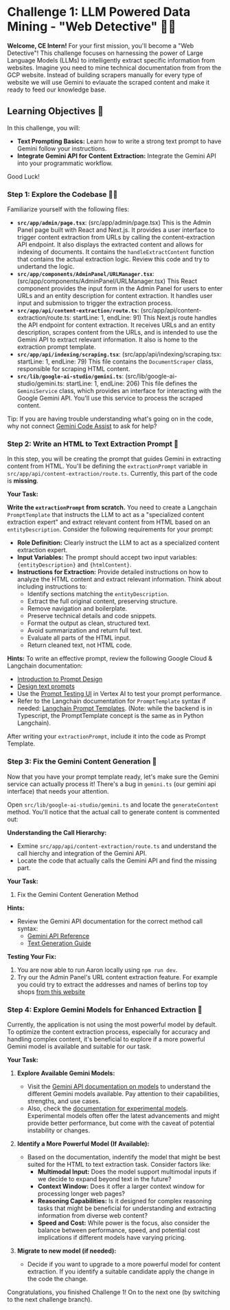  # Challenge 1: LLM Powered Data Mining - "Web Detective" 🕵️‍♀️

**Welcome, CE Intern!** For your first mission, you'll become a "Web Detective"! This challenge focuses on harnessing the power of Large Language Models (LLMs) to intelligently extract specific information from websites. Imagine you need to mine technical documentation from from the GCP website. Instead of building scrapers manually for every type of website we will use Gemini to evlauate the scraped content and make it ready to feed our knowledge base.

## Learning Objectives 🎯

In this challenge, you will:

*   **Text Prompting Basics:** Learn how to write a strong text prompt to have Gemini follow your instructions.
*   **Integrate Gemini API for Content Extraction:** Integrate the Gemini API into your programmatic workflow.

Good Luck!

### Step 1: Explore the Codebase 🕵️‍♀️

Familiarize yourself with the following files:
*   **`src/app/admin/page.tsx`**: (src/app/admin/page.tsx) This is the Admin Panel page built with React and Next.js. It provides a user interface to trigger content extraction from URLs by calling the content-extraction API endpoint. It also displays the extracted content and allows for indexing of documents. It contains the `handleExtractContent` function that contains the actual extraction logic. Review this code and try to undertand the logic.
*   **`src/app/components/AdminPanel/URLManager.tsx`**: (src/app/components/AdminPanel/URLManager.tsx) This React component provides the input form in the Admin Panel for users to enter URLs and an entity description for content extraction. It handles user input and submission to trigger the extraction process.
*   **`src/app/api/content-extraction/route.ts`**: (src/app/api/content-extraction/route.ts: startLine: 1, endLine: 91) This Next.js route handles the API endpoint for content extraction. It receives URLs and an entity description, scrapes content from the URLs, and is intended to use the Gemini API to extract relevant information. It also is home to the extraction prompt template.
*   **`src/app/api/indexing/scraping.tsx`**: (src/app/api/indexing/scraping.tsx: startLine: 1, endLine: 79) This file contains the `DocumentScraper` class, responsible for scraping HTML content.
*   **`src/lib/google-ai-studio/gemini.ts`**: (src/lib/google-ai-studio/gemini.ts: startLine: 1, endLine: 206) This file defines the `GeminiService` class, which provides an interface for interacting with the Google Gemini API. You'll use this service to process the scraped content.

Tip: If you are having trouble understanding what's going on in the code, why not connect [Gemini Code Assist](https://cloud.google.com/products/gemini/code-assist?hl=en) to ask for help?


### Step 2: Write an HTML to Text Extraction Prompt 📝

In this step, you will be creating the prompt that guides Gemini in extracting content from HTML.  You'll be defining the `extractionPrompt` variable in  `src/app/api/content-extraction/route.ts`. Currently, this part of the code is **missing**.

**Your Task:**

**Write the `extractionPrompt` from scratch.** You need to create a Langchain `PromptTemplate` that instructs the LLM to act as a "specialized content extraction expert" and extract relevant content from HTML based on an `entityDescription`.  Consider the following requirements for your prompt:
-   **Role Definition:** Clearly instruct the LLM to act as a specialized content extraction expert.
-   **Input Variables:**  The prompt should accept two input variables: `{entityDescription}` and `{htmlContent}`.
-   **Instructions for Extraction:** Provide detailed instructions on how to analyze the HTML content and extract relevant information.  Think about including instructions to:
    *   Identify sections matching the `entityDescription`.
    *   Extract the full original content, preserving structure.
    *   Remove navigation and boilerplate.
    *   Preserve technical details and code snippets.
    *   Format the output as clean, structured text.
    *   Avoid summarization and return full text.
    *   Evaluate all parts of the HTML input.
    *   Return cleaned text, not HTML code.

**Hints:**
To write an effective prompt, review the following Google Cloud & Langchain documentation:
*   [Introduction to Prompt Design](https://cloud.google.com/vertex-ai/generative-ai/docs/learn/prompts/introduction-prompt-design)
*   [Design text prompts](https://cloud.google.com/vertex-ai/generative-ai/docs/text/text-prompts)
*   Use the [Prompt Testing UI](https://console.cloud.google.com/vertex-ai/studio/freeform) in Vertex AI to test your prompt performance.
*   Refer to the Langchain documentation for `PromptTemplate` syntax if needed: [Langchain Prompt Templates](https://python.langchain.com/docs/concepts/prompt_templates/). (Note: while the backend is in Typescript, the PromptTemplate concept is the same as in Python Langchain).

After writing your `extractionPrompt`, include it into the code as Prompt Template.


### Step 3: Fix the Gemini Content Generation 🔧

Now that you have your prompt template ready, let's make sure the Gemini service can actually process it! There's a bug in `gemini.ts` (our gemini api interface) that needs your attention.

Open `src/lib/google-ai-studio/gemini.ts` and locate the `generateContent` method. You'll notice that the actual call to generate content is commented out:

**Understanding the Call Hierarchy:**
- Exmine `src/app/api/content-extraction/route.ts` and understand the call hierchy and integration of the Gemini API. 
- Locate the code that actually calls the Gemini API and find the missing part.


**Your Task:**
1. Fix the Gemini Content Generation Method

**Hints:**
- Review the Gemini API documentation for the correct method call syntax:
  - [Gemini API Reference](https://ai.google.dev/gemini-api/docs/quickstart?lang=node)
  - [Text Generation Guide](https://ai.google.dev/gemini-api/docs/text-generation?lang=node)

**Testing Your Fix:**
1. You are now able to run Aaron locally using `npm run dev`.
2. Try our the Admin Panel's URL content extraction feature. For example you could try to extract the addresses and names of berlins top toy shops [from this website](https://www.visitberlin.de/en/blog/top-11-childrens-stores-berlin-christmas-shopping)


### Step 4: Explore Gemini Models for Enhanced Extraction 🚀

Currently, the application is not using the most powerful model by default. To optimize the content extraction process, especially for accuracy and handling complex content, it's beneficial to explore if a more powerful Gemini model is available and suitable for our task.

**Your Task:**

1.  **Explore Available Gemini Models:**
    *   Visit the [Gemini API documentation on models](https://ai.google.dev/gemini-api/docs/models/gemini) to understand the different Gemini models available. Pay attention to their capabilities, strengths, and use cases.
    *   Also, check the [documentation for experimental models](https://ai.google.dev/gemini-api/docs/models/experimental-models). Experimental models often offer the latest advancements and might provide better performance, but come with the caveat of potential instability or changes.

2.  **Identify a More Powerful Model (If Available):**
    *   Based on the documentation, indentify the model that might be best suited for the HTML to text extraction task. Consider factors like:
        *   **Multimodal Input:** Does the model support multimodal inputs if we decide to expand beyond text in the future?
        *   **Context Window:** Does it offer a larger context window for processing longer web pages?
        *   **Reasoning Capabilities:** Is it designed for complex reasoning tasks that might be beneficial for understanding and extracting information from diverse web content?
        *   **Speed and Cost:** While power is the focus, also consider the balance between performance, speed, and potential cost implications if different models have varying pricing.

3.  **Migrate to new model (if needed):**
    *   Decide if you want to upgrade to a more powerful model for content extraction. If you identify a suitable candidate apply the change in the code the change.


Congratulations, you finished Challenge 1! On to the next one (by switching to the next challenge branch).